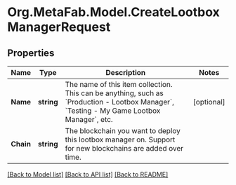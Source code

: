 
# Org.MetaFab.Model.CreateLootboxManagerRequest

## Properties

Name | Type | Description | Notes
------------ | ------------- | ------------- | -------------
**Name** | **string** | The name of this item collection. This can be anything, such as &#x60;Production - Lootbox Manager&#x60;, &#x60;Testing - My Game Lootbox Manager&#x60;, etc. | [optional] 
**Chain** | **string** | The blockchain you want to deploy this lootbox manager on. Support for new blockchains are added over time. | 

[[Back to Model list]](../README.md#documentation-for-models)
[[Back to API list]](../README.md#documentation-for-api-endpoints)
[[Back to README]](../README.md)

